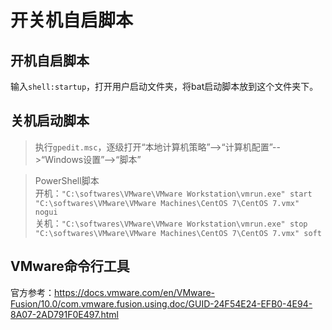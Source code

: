 
# 开关机自启脚本

## 开机自启脚本

输入`shell:startup`，打开用户启动文件夹，将bat启动脚本放到这个文件夹下。

## 关机启动脚本

> 执行`gpedit.msc`，逐级打开“本地计算机策略”-->“计算机配置”-->“Windows设置”-->“脚本”

> PowerShell脚本  
> 开机：`"C:\softwares\VMware\VMware Workstation\vmrun.exe" start "C:\softwares\VMware\VMware Machines\CentOS 7\CentOS 7.vmx" nogui`  
> 关机：`"C:\softwares\VMware\VMware Workstation\vmrun.exe" stop "C:\softwares\VMware\VMware Machines\CentOS 7\CentOS 7.vmx" soft`

## VMware命令行工具

官方参考：<https://docs.vmware.com/en/VMware-Fusion/10.0/com.vmware.fusion.using.doc/GUID-24F54E24-EFB0-4E94-8A07-2AD791F0E497.html>